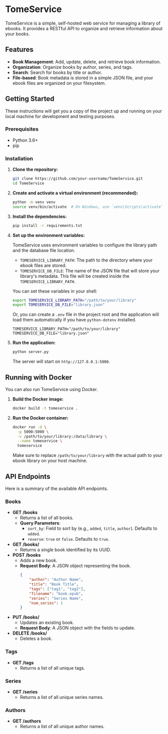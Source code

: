 # TomeService

TomeService is a simple, self-hosted web service for managing a library of ebooks. It provides a RESTful API to organize and retrieve information about your books.

## Features

*   **Book Management**: Add, update, delete, and retrieve book information.
*   **Organization**: Organize books by author, series, and tags.
*   **Search**: Search for books by title or author.
*   **File-based**: Book metadata is stored in a simple JSON file, and your ebook files are organized on your filesystem.

## Getting Started

These instructions will get you a copy of the project up and running on your local machine for development and testing purposes.

### Prerequisites

*   Python 3.6+
*   pip

### Installation

1.  **Clone the repository:**

    ```bash
    git clone https://github.com/your-username/TomeService.git
    cd TomeService
    ```

2.  **Create and activate a virtual environment (recommended):**

    ```bash
    python -m venv venv
    source venv/bin/activate  # On Windows, use `venv\Scripts\activate`
    ```

3.  **Install the dependencies:**

    ```bash
    pip install -r requirements.txt
    ```

4.  **Set up the environment variables:**

    TomeService uses environment variables to configure the library path and the database file location.

    *   `TOMESERVICE_LIBRARY_PATH`: The path to the directory where your ebook files are stored.
    *   `TOMESERVICE_DB_FILE`: The name of the JSON file that will store your library's metadata. This file will be created inside the `TOMESERVICE_LIBRARY_PATH`.

    You can set these variables in your shell:

    ```bash
    export TOMESERVICE_LIBRARY_PATH="/path/to/your/library"
    export TOMESERVICE_DB_FILE="library.json"
    ```

    Or, you can create a `.env` file in the project root and the application will load them automatically if you have `python-dotenv` installed.

    ```
    TOMESERVICE_LIBRARY_PATH="/path/to/your/library"
    TOMESERVICE_DB_FILE="library.json"
    ```

5.  **Run the application:**

    ```bash
    python server.py
    ```

    The server will start on `http://127.0.0.1:5000`.

## Running with Docker

You can also run TomeService using Docker.

1.  **Build the Docker image:**

    ```bash
    docker build -t tomeservice .
    ```

2.  **Run the Docker container:**

    ```bash
    docker run -d \
      -p 5000:5000 \
      -v /path/to/your/library:/data/library \
      --name tomeservice \
      tomeservice
    ```

    Make sure to replace `/path/to/your/library` with the actual path to your ebook library on your host machine.

## API Endpoints

Here is a summary of the available API endpoints.

### Books

*   **GET /books**
    *   Returns a list of all books.
    *   **Query Parameters**:
        *   `sort_by`: Field to sort by (e.g., `added`, `title`, `author`). Defaults to `added`.
        *   `reverse`: `true` or `false`. Defaults to `true`.
*   **GET /books/<uuid>**
    *   Returns a single book identified by its UUID.
*   **POST /books**
    *   Adds a new book.
    *   **Request Body**: A JSON object representing the book.
        ```json
        {
            "author": "Author Name",
            "title": "Book Title",
            "tags": ["tag1", "tag2"],
            "filename": "book.epub",
            "series": "Series Name",
            "num_series": 1
        }
        ```
*   **PUT /books/<uuid>**
    *   Updates an existing book.
    *   **Request Body**: A JSON object with the fields to update.
*   **DELETE /books/<uuid>**
    *   Deletes a book.

### Tags

*   **GET /tags**
    *   Returns a list of all unique tags.

### Series

*   **GET /series**
    *   Returns a list of all unique series names.

### Authors

*   **GET /authors**
    *   Returns a list of all unique author names.